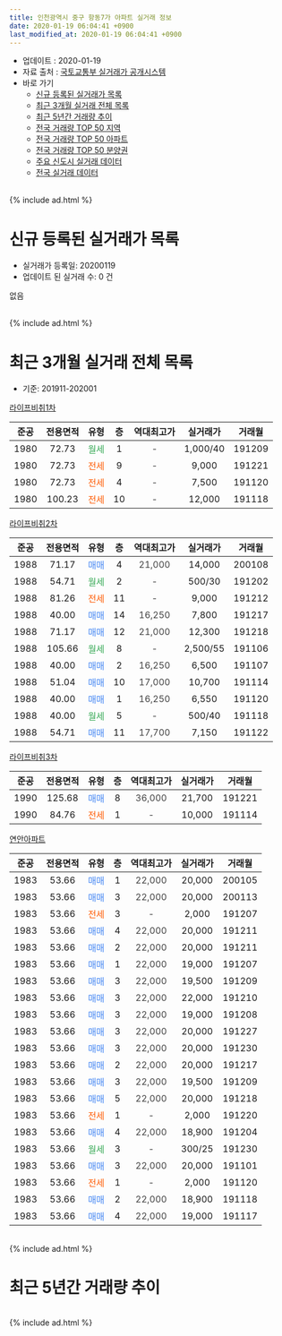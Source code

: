 ```yaml
---
title: 인천광역시 중구 항동7가 아파트 실거래 정보
date: 2020-01-19 06:04:41 +0900
last_modified_at: 2020-01-19 06:04:41 +0900
---
```


* 업데이트 : 2020-01-19
* 자료 출처 : [국토교통부 실거래가 공개시스템](http://rt.molit.go.kr)
* 바로 가기
    * [신규 등록된 실거래가 목록](#신규-등록된-실거래가-목록)
    * [최근 3개월 실거래 전체 목록](#최근-3개월-실거래-전체-목록)
    * [최근 5년간 거래량 추이](#최근-5년간-거래량-추이)
    * [전국 거래량 TOP 50 지역](https://apt-info.github.io/apt-trade-info/최근-3개월-전국에서-가장-거래가-많이-발생한-지역)
    * [전국 거래량 TOP 50 아파트](https://apt-info.github.io/apt-trade-info/최근-3개월-전국에서-가장-거래가-많이-발생한-아파트)
    * [전국 거래량 TOP 50 분양권](https://apt-info.github.io/apt-trade-info/최근-3개월-전국에서-가장-거래가-많이-발생한-분양권)
    * [주요 신도시 실거래 데이터](https://apt-info.github.io/apt-trade-info/주요-신도시)
    * [전국 실거래 데이터](https://apt-info.github.io/apt-trade-info/전국)
<br>
{% include ad.html %}
<br>

# 신규 등록된 실거래가 목록
* 실거래가 등록일: 20200119
* 업데이트 된 실거래 수: 0 건

없음

<br>
{% include ad.html %}
<br>

# 최근 3개월 실거래 전체 목록
* 기준: 201911-202001


[라이프비취1차](https://search.naver.com/search.naver?query=%EC%9D%B8%EC%B2%9C%EA%B4%91%EC%97%AD%EC%8B%9C+%EC%A4%91%EA%B5%AC+%ED%95%AD%EB%8F%997%EA%B0%80+%EB%9D%BC%EC%9D%B4%ED%94%84%EB%B9%84%EC%B7%A81%EC%B0%A8)

|준공|전용면적|유형|층|역대최고가|실거래가|거래월|
|:---:|:---:|:---:|:---:|:---:|:---:|:---:|
|1980|72.73|<span style="color:#34a853">월세</span>|1|<span style="color:#444444">-</span>|1,000/40|191209|
|1980|72.73|<span style="color:#ff5a00">전세</span>|9|<span style="color:#444444">-</span>|9,000|191221|
|1980|72.73|<span style="color:#ff5a00">전세</span>|4|<span style="color:#444444">-</span>|7,500|191120|
|1980|100.23|<span style="color:#ff5a00">전세</span>|10|<span style="color:#444444">-</span>|12,000|191118|

[라이프비취2차](https://search.naver.com/search.naver?query=%EC%9D%B8%EC%B2%9C%EA%B4%91%EC%97%AD%EC%8B%9C+%EC%A4%91%EA%B5%AC+%ED%95%AD%EB%8F%997%EA%B0%80+%EB%9D%BC%EC%9D%B4%ED%94%84%EB%B9%84%EC%B7%A82%EC%B0%A8)

|준공|전용면적|유형|층|역대최고가|실거래가|거래월|
|:---:|:---:|:---:|:---:|:---:|:---:|:---:|
|1988|71.17|<span style="color:#4285f3">매매</span>|4|<span style="color:#444444">21,000</span>|14,000|200108|
|1988|54.71|<span style="color:#34a853">월세</span>|2|<span style="color:#444444">-</span>|500/30|191202|
|1988|81.26|<span style="color:#ff5a00">전세</span>|11|<span style="color:#444444">-</span>|9,000|191212|
|1988|40.00|<span style="color:#4285f3">매매</span>|14|<span style="color:#444444">16,250</span>|7,800|191217|
|1988|71.17|<span style="color:#4285f3">매매</span>|12|<span style="color:#444444">21,000</span>|12,300|191218|
|1988|105.66|<span style="color:#34a853">월세</span>|8|<span style="color:#444444">-</span>|2,500/55|191106|
|1988|40.00|<span style="color:#4285f3">매매</span>|2|<span style="color:#444444">16,250</span>|6,500|191107|
|1988|51.04|<span style="color:#4285f3">매매</span>|10|<span style="color:#444444">17,000</span>|10,700|191114|
|1988|40.00|<span style="color:#4285f3">매매</span>|1|<span style="color:#444444">16,250</span>|6,550|191120|
|1988|40.00|<span style="color:#34a853">월세</span>|5|<span style="color:#444444">-</span>|500/40|191118|
|1988|54.71|<span style="color:#4285f3">매매</span>|11|<span style="color:#444444">17,700</span>|7,150|191122|

[라이프비취3차](https://search.naver.com/search.naver?query=%EC%9D%B8%EC%B2%9C%EA%B4%91%EC%97%AD%EC%8B%9C+%EC%A4%91%EA%B5%AC+%ED%95%AD%EB%8F%997%EA%B0%80+%EB%9D%BC%EC%9D%B4%ED%94%84%EB%B9%84%EC%B7%A83%EC%B0%A8)

|준공|전용면적|유형|층|역대최고가|실거래가|거래월|
|:---:|:---:|:---:|:---:|:---:|:---:|:---:|
|1990|125.68|<span style="color:#4285f3">매매</span>|8|<span style="color:#444444">36,000</span>|21,700|191221|
|1990|84.76|<span style="color:#ff5a00">전세</span>|1|<span style="color:#444444">-</span>|10,000|191114|

[연안아파트](https://search.naver.com/search.naver?query=%EC%9D%B8%EC%B2%9C%EA%B4%91%EC%97%AD%EC%8B%9C+%EC%A4%91%EA%B5%AC+%ED%95%AD%EB%8F%997%EA%B0%80+%EC%97%B0%EC%95%88%EC%95%84%ED%8C%8C%ED%8A%B8)

|준공|전용면적|유형|층|역대최고가|실거래가|거래월|
|:---:|:---:|:---:|:---:|:---:|:---:|:---:|
|1983|53.66|<span style="color:#4285f3">매매</span>|1|<span style="color:#444444">22,000</span>|20,000|200105|
|1983|53.66|<span style="color:#4285f3">매매</span>|3|<span style="color:#444444">22,000</span>|20,000|200113|
|1983|53.66|<span style="color:#ff5a00">전세</span>|3|<span style="color:#444444">-</span>|2,000|191207|
|1983|53.66|<span style="color:#4285f3">매매</span>|4|<span style="color:#444444">22,000</span>|20,000|191211|
|1983|53.66|<span style="color:#4285f3">매매</span>|2|<span style="color:#444444">22,000</span>|20,000|191211|
|1983|53.66|<span style="color:#4285f3">매매</span>|1|<span style="color:#444444">22,000</span>|19,000|191207|
|1983|53.66|<span style="color:#4285f3">매매</span>|3|<span style="color:#444444">22,000</span>|19,500|191209|
|1983|53.66|<span style="color:#4285f3">매매</span>|3|<span style="color:#444444">22,000</span>|22,000|191210|
|1983|53.66|<span style="color:#4285f3">매매</span>|3|<span style="color:#444444">22,000</span>|19,000|191208|
|1983|53.66|<span style="color:#4285f3">매매</span>|3|<span style="color:#444444">22,000</span>|20,000|191227|
|1983|53.66|<span style="color:#4285f3">매매</span>|3|<span style="color:#444444">22,000</span>|20,000|191230|
|1983|53.66|<span style="color:#4285f3">매매</span>|2|<span style="color:#444444">22,000</span>|20,000|191217|
|1983|53.66|<span style="color:#4285f3">매매</span>|3|<span style="color:#444444">22,000</span>|19,500|191209|
|1983|53.66|<span style="color:#4285f3">매매</span>|5|<span style="color:#444444">22,000</span>|20,000|191218|
|1983|53.66|<span style="color:#ff5a00">전세</span>|1|<span style="color:#444444">-</span>|2,000|191220|
|1983|53.66|<span style="color:#4285f3">매매</span>|4|<span style="color:#444444">22,000</span>|18,900|191204|
|1983|53.66|<span style="color:#34a853">월세</span>|3|<span style="color:#444444">-</span>|300/25|191230|
|1983|53.66|<span style="color:#4285f3">매매</span>|3|<span style="color:#444444">22,000</span>|20,000|191101|
|1983|53.66|<span style="color:#ff5a00">전세</span>|1|<span style="color:#444444">-</span>|2,000|191120|
|1983|53.66|<span style="color:#4285f3">매매</span>|2|<span style="color:#444444">22,000</span>|18,900|191118|
|1983|53.66|<span style="color:#4285f3">매매</span>|4|<span style="color:#444444">22,000</span>|19,000|191117|


<br>
{% include ad.html %}
<br>

# 최근 5년간 거래량 추이


<div style="width:100%;">
    <canvas id="deal_progress" height="200"></canvas>
</div>

<script>
new Chart(document.getElementById("deal_progress"), {
    type: 'line',
    data: {
        labels: ['201501','201502','201503','201504','201505','201506','201507','201508','201509','201510','201511','201512','201601','201602','201603','201604','201605','201606','201607','201608','201609','201610','201611','201612','201701','201702','201703','201704','201705','201706','201707','201708','201709','201710','201711','201712','201801','201802','201803','201804','201805','201806','201807','201808','201809','201810','201811','201812','201901','201902','201903','201904','201905','201906','201907','201908','201909','201910','201911','201912','202001'],
        datasets: [{
            label: '매매',
            pointRadius: 1,
            data: [12, 11, 19, 14, 22, 20, 20, 26, 11, 17, 11, 11, 15, 11, 29, 21, 15, 17, 30, 20, 25, 12, 13, 12, 9, 8, 14, 15, 8, 23, 7, 23, 12, 13, 9, 10, 15, 9, 12, 7, 10, 8, 16, 8, 15, 15, 13, 14, 9, 4, 13, 11, 42, 11, 20, 26, 11, 17, 7, 15, 3],
            borderColor: "rgba(255, 201, 14, 1)",
            backgroundColor: "rgba(255, 201, 14, 0.5)",
            fill: false,
            lineTension: 0
        },{
            label: '전월세',
            pointRadius: 1,
            data: [13, 5, 15, 14, 15, 11, 15, 16, 9, 8, 8, 13, 9, 10, 15, 13, 16, 12, 10, 17, 16, 16, 17, 12, 7, 13, 12, 14, 21, 13, 13, 10, 17, 9, 5, 12, 13, 4, 8, 6, 8, 11, 11, 3, 4, 4, 10, 5, 4, 8, 4, 6, 6, 8, 5, 5, 9, 17, 6, 7, 0],
            borderColor: "rgba(0, 141, 185, 1)",
            backgroundColor: "rgba(0, 141, 185, 0.5)",
            fill: false,
            lineTension: 0
        }
        ]
    },
    options: {
        responsive: true,
        title: {
            display: false
        },
        tooltips: {
            mode: 'index',
            intersect: false
        },
        hover: {
            mode: 'nearest',
            intersect: true
        },
        scales: {
            xAxes: [{
                display: true,
                scaleLabel: {
                    display: true,
                    labelString: '년/월'
                }
            }],
            yAxes: [{
                display: true,
                ticks: {
                    suggestedMin: 0,
                },
                scaleLabel: {
                    display: true,
                    labelString: '실거래 수'
                }
            }]
        }
    }
});

</script>


<br>
{% include ad.html %}
<br>

